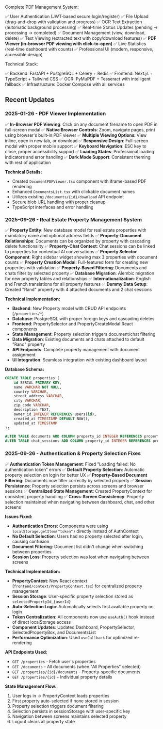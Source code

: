 Complete PDF Management System:

✅ User Authentication (JWT-based secure login/register)
✅ File Upload (drag-and-drop with validation and progress)
✅ OCR Text Extraction (automatic background processing)
✅ Real-time Status Updates (pending → processing → completed)
✅ Document Management (view, download, delete)
✅ Text Viewing (extracted text with copy/download features)
✅ **PDF Viewer (in-browser PDF viewing with click-to-open)**
✅ Live Statistics (real-time dashboard with counts)
✅ Professional UI (modern, responsive, accessible design)

Technical Stack:

✅ Backend: FastAPI + PostgreSQL + Celery + Redis
✅ Frontend: Next.js + TypeScript + Tailwind CSS
✅ OCR: PyMuPDF + Tesseract with intelligent fallback
✅ Infrastructure: Docker Compose with all services

## Recent Updates

### 2025-01-26 - PDF Viewer Implementation

✅ **In-Browser PDF Viewing**: Click on any document filename to open PDF in full-screen modal
✅ **Native Browser Controls**: Zoom, navigate pages, print using browser's built-in PDF viewer
✅ **Multiple Viewing Options**: View inline, open in new tab, or download
✅ **Responsive Design**: Full-screen modal with proper mobile support
✅ **Keyboard Navigation**: ESC key to close, proper accessibility support
✅ **Loading States**: Professional loading indicators and error handling
✅ **Dark Mode Support**: Consistent theming with rest of application

**Technical Details:**

- Created `DocumentPDFViewer.tsx` component with iframe-based PDF rendering
- Enhanced `DocumentsList.tsx` with clickable document names
- Utilizes existing `/documents/{id}/download` API endpoint
- Secure blob URL handling with proper cleanup
- TypeScript interfaces and error handling

### 2025-09-26 - Real Estate Property Management System

✅ **Property Entity**: New database model for real estate properties with mandatory name and optional address fields
✅ **Property-Document Relationships**: Documents can be organized by property with cascading delete functionality
✅ **Property-Chat Context**: Chat sessions can be linked to properties for contextual AI conversations
✅ **Property Selector Component**: Right sidebar widget showing max 3 properties with document counts
✅ **Property Creation Modal**: Full-featured form for creating new properties with validation
✅ **Property-Based Filtering**: Documents and chats filter by selected property
✅ **Database Migration**: Alembic migration for new property tables and relationships
✅ **Internationalization**: English and French translations for all property features
✅ **Dummy Data Setup**: Created "Rand" property with 4 attached documents and 2 chat sessions

**Technical Implementation:**

- **Backend**: New Property model with CRUD API endpoints (`/properties/*`)
- **Database**: PostgreSQL with proper foreign keys and cascading deletes
- **Frontend**: PropertySelector and PropertyCreateModal React components
- **State Management**: Property selection triggers document/chat filtering
- **Data Migration**: Existing documents and chats attached to default "Rand" property
- **API Endpoints**: Complete property management with document assignment
- **UI Integration**: Seamless integration with existing dashboard layout

**Database Schema:**

```sql
CREATE TABLE properties (
    id SERIAL PRIMARY KEY,
    name VARCHAR NOT NULL,
    country VARCHAR,
    street_address VARCHAR,
    city VARCHAR,
    zip_code VARCHAR,
    description TEXT,
    owner_id INTEGER REFERENCES users(id),
    created_at TIMESTAMP DEFAULT NOW(),
    updated_at TIMESTAMP
);

ALTER TABLE documents ADD COLUMN property_id INTEGER REFERENCES properties(id);
ALTER TABLE chat_sessions ADD COLUMN property_id INTEGER REFERENCES properties(id);
```

### 2025-09-26 - Authentication & Property Selection Fixes

✅ **Authentication Token Management**: Fixed "Loading failed: No authentication token" errors
✅ **Default Property Selection**: Automatic property selection on login for better UX
✅ **Property-Based Document Filtering**: Documents now filter correctly by selected property
✅ **Session Persistence**: Property selection persists across screens and browser sessions
✅ **Centralized State Management**: Created PropertyContext for consistent property handling
✅ **Cross-Screen Consistency**: Property selection maintained when navigating between dashboard, chat, and other screens

**Issues Fixed:**

- **Authentication Errors**: Components were using `localStorage.getItem("token")` directly instead of AuthContext
- **No Default Selection**: Users had no property selected after login, causing confusion
- **Document Filtering**: Document list didn't change when switching between properties
- **Session Loss**: Property selection was lost when navigating between screens

**Technical Implementation:**

- **PropertyContext**: New React context (`frontend/context/PropertyContext.tsx`) for centralized property management
- **Session Storage**: User-specific property selection stored as `selectedPropertyId_{userId}`
- **Auto-Selection Logic**: Automatically selects first available property on login
- **Token Centralization**: All components now use `useAuth()` hook instead of direct localStorage access
- **Component Updates**: Updated Dashboard, PropertySelector, SelectedPropertyBox, and DocumentsList
- **Performance Optimization**: Used `useCallback` for optimized re-rendering

**API Endpoints Used:**

- `GET /properties` - Fetch user's properties
- `GET /documents` - All documents (when "All Properties" selected)
- `GET /properties/{id}/documents` - Property-specific documents
- `GET /properties/{id}` - Individual property details

**State Management Flow:**

1. User logs in → PropertyContext loads properties
2. First property auto-selected if none stored in session
3. Property selection triggers document filtering
4. Selection persists in sessionStorage with user-specific key
5. Navigation between screens maintains selected property
6. Logout clears all property state
